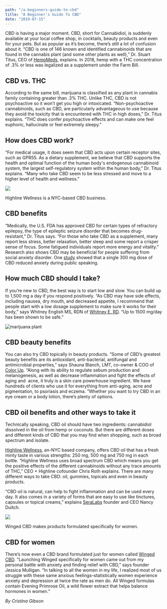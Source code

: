 ```yaml
---
path: "/a-beginners-guide-to-cbd"
title: "A Beginner's Guide To CBD"
date: "2019-07-15"
---
```


CBD is having a major moment. CBD, short for Cannabidiol, is suddenly available at your local coffee shop, in cocktails, beauty products and even for your pets. But as popular as it’s become, there’s still a lot of confusion about it. “CBD is one of 146 known and identified cannabinoids that are found in the cannabis plant (and some other plants as well),” Dr. Stuart Titus, CEO of [HempMeds](https://hempmedspx.com/), explains. In 2018, hemp with a THC concentration of .3% or less was legalized as a supplement under the Farm Bill.

## CBD vs. THC

According to the same bill, marijuana is classified as any plant in cannabis family containing greater than .3% THC. Unlike THC, CBD is not psychoactive so it won’t get you high or intoxicated. “Non-psychoactive cannabinoids, such as CBD, are particularly advantageous to use because they avoid the toxicity that is encountered with THC in high doses,” Dr. Titus explains. “THC does confer psychoactive effects and can make one feel euphoric, hallucinate or feel extremely sleepy.”

## How does CBD work?

“For medical usage, it does seem that CBD acts upon certain receptor sites, such as GPR55. As a dietary supplement, we believe that CBD supports the health and optimal function of the human body's endogenous cannabinoid system, the largest self-regulatory system within the human body,” Dr. Titus explains. “Many who take CBD seem to be less stressed and move to a higher level of health and wellness.”

 [![](https://nutrafol.com/blog/wp-content/uploads/2019/07/Highline-Wellness_Instagram-1024x621.png)](https://www.instagram.com/highlinewellness/) 

Highline Wellness is a NYC-based CBD business.

## CBD benefits

“Medically, the U.S. FDA has approved CBD for certain types of refractory epilepsy, the type of epileptic seizure disorder that becomes drug-resistant,” Dr. Titus says. “For those who take CBD as a supplement, many report less stress, better relaxation, better sleep and some report a crisper sense of focus. Some fatigued individuals report more energy and vitality.” Research also shows CBD may be beneficial for people suffering from social anxiety disorder. One [study](https://www.ncbi.nlm.nih.gov/pubmed/28553229) showed that a single 300 mg dose of CBD reduced anxiety during public speaking.

## How much CBD should I take?

If you’re new to CBD, the best way is to start low and slow. You can build up to 1,500 mg a day if you respond positively. “As CBD may have side effects, including nausea, dry mouth, and decreased appetite, I recommend that people start with a low dosage supplement to make sure it works for their body,” says Whitney English MS, RDN of [Whitney E. RD](https://www.whitneyerd.com/). “Up to 1500 mg/day has been shown to be safe.”

![marijuana plant](https://nutrafol.com/blog/wp-content/uploads/2019/07/rick-proctor-PGc9Vid8O24-unsplash-1024x683.jpg)

## CBD beauty benefits

You can also try CBD topically in beauty products. “Some of CBD’s greatest beauty benefits are its antioxidant, anti-bacterial, antifungal and antimicrobial properties,” says Shauna Blanch, LMT, co-owner & COO of [Color Up](https://coloruptherapeutics.com/?v=7516fd43adaa). “Along with its ability to regulate sebum production and melanogenesis, as well as decrease inflammation and fight the effects of aging and  acne, it truly is a skin care powerhouse ingredient. We have hundreds of clients who use it for everything from anti-aging, acne and pigmentation, to psoriasis and eczema. ”Whether you want to try CBD in an eye cream or a body lotion, there’s plenty of options.

## CBD oil benefits and other ways to take it

Technically speaking, CBD oil should have two ingredients: cannabidiol dissolved in the oil from hemp or coconuts. But there are different doses and different kinds of CBD that you may find when shopping, such as broad spectrum and isolate. 

[Highline Wellness](https://highlinewellness.com/), an-NYC based company, offers CBD oil that has a fresh minty taste in various strengths: 250 mg, 500 mg and 750 mg in each bottle. “Highline Wellness uses broad spectrum CBD which means you get the positive effects of the different cannabinoids without any trace amounts of THC,” CEO + Highline cofounder Chris Roth explains. There are many different ways to take CBD: oil, gummies, topicals and even in beauty products.

“CBD oil is natural, can help to fight inflammation and can be used every day. It also comes in a variety of forms that are easy to use like tinctures, capsules or topical creams,” explains [SeraLabs](https://seralabshealth.com/) founder and CEO Nancy Duitch. 

 [![](https://nutrafol.com/blog/wp-content/uploads/2019/07/Winged-CBD_Instagram-768x761.png)](https://www.instagram.com/wingedcbd/) 

Winged CBD makes products formulated specifically for women.

## CBD for women

There’s now even a CBD brand formulated just for women called [Winged CBD](https://wingedcbd.com/). "Launching Winged specifically for women came out from my personal battle with anxiety and finding relief with CBD,” says founder Jessica Mulligan. “In talking to all the women in my life, I realized most of us struggle with these same anxious feelings–statistically women experience anxiety and depression at twice the rate as men do. All Winged formulas contain Evening Primrose Oil, a wild flower extract that helps balance hormones in women.”

_By Cristina Gibson_
